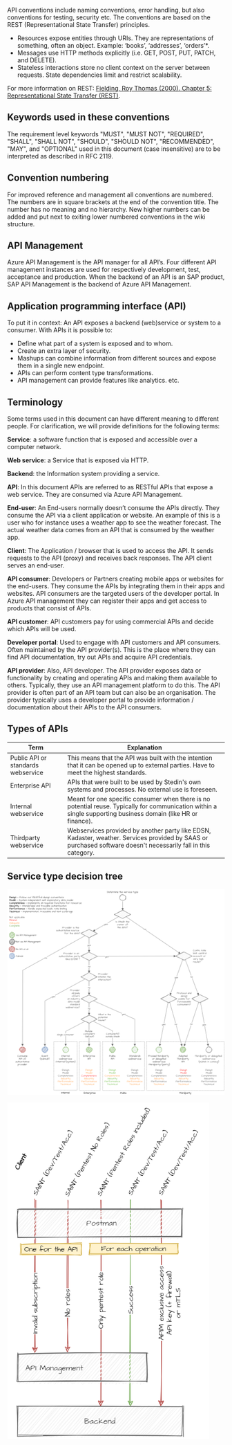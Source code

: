API conventions include naming conventions, error handling, but also conventions for testing, security etc. The conventions are based on the REST (Representational State Transfer) principles.

- Resources expose entities through URIs. They are representations of something, often an object. Example: ‘books’, ‘addresses’, ‘orders’*.
- Messages use HTTP methods explicitly (i.e. GET, POST, PUT, PATCH, and DELETE).
- Stateless interactions store no client context on the server between requests. State dependencies limit and restrict scalability.

For more information on REST: [Fielding, Roy Thomas (2000). Chapter 5: Representational State Transfer (REST)](https://www.ics.uci.edu/~fielding/pubs/dissertation/rest_arch_style.htm).

## Keywords used in these conventions

The requirement level keywords "MUST", "MUST NOT", "REQUIRED", "SHALL", "SHALL NOT", "SHOULD", "SHOULD NOT", "RECOMMENDED", "MAY", and "OPTIONAL" used in this document (case insensitive) are to be interpreted as described in RFC 2119.

## Convention numbering

For improved reference and management all conventions are numbered. The numbers are in square brackets at the end of the convention title. The number has no meaning and no hierarchy. New higher numbers can be added and put next to exiting lower numbered conventions in the wiki structure.

## API Management

Azure API Management is the API manager for all API’s. Four different API management instances are used for respectively development, test, acceptance and production.
When the backend of an API is an SAP product, SAP API Management is the backend of Azure API Management.

## Application programming interface (API)

To put it in context: An API exposes a backend (web)service or system to a consumer. With APIs it is possible to:

- Define what part of a system is exposed and to whom.
- Create an extra layer of security.
- Mashups can combine information from different sources and expose them in a single new endpoint.
- APIs can perform content type transformations.
- API management can provide features like analytics. etc.

## Terminology

Some terms used in this document can have different meaning to different people. For clarification, we will provide definitions for the following terms:

**Service**: a software function that is exposed and accessible over a computer network.

**Web service**: a Service that is exposed via HTTP.

**Backend**: the Information system providing a service.

**API**: In this document APIs are referred to as RESTful APIs that expose a web service. They are consumed via Azure API Management.

**End-user**: An End-users normally doesn’t consume the APIs directly. They consume the API via a client application or website. An example of this is a user who for instance uses a weather app to see the weather forecast. The actual weather data comes from an API that is consumed by the weather app.

**Client**: The Application / browser that is used to access the API. It sends requests to the API (proxy) and receives back responses. The API client serves an end-user.

**API consumer**: Developers or Partners creating mobile apps or websites for the end-users. They consume the APIs by integrating them in their apps and websites. API consumers are the targeted users of the developer portal. In Azure API management they can register their apps and get access to products that consist of APIs.

**API customer**: API customers pay for using commercial APIs and decide which APIs will be used.

**Developer portal**: Used to engage with API customers and API consumers. Often maintained by the API provider(s). This is the place where they can find API documentation, try out APIs and acquire API credentials.

**API provider**: Also, API developer. The API provider exposes data or functionality by creating and operating APIs and making them available to others. Typically, they use an API management platform to do this. The API provider is often part of an API team but can also be an organisation. The provider typically uses a developer portal to provide information / documentation about their APIs to the API consumers.

## Types of APIs

|Term|Explanation|
|---|---|
|Public API or standards webservice|This means that the API was built with the intention that it can be opened up to external parties. Have to meet the highest standards.|
|Enterprise API|APIs that were built to be used by Stedin's own systems and processes. No external use is foreseen.|
|Internal webservice|Meant for one specific consumer when there is no potential reuse. Typically for communication within a single supporting business domain (like HR or finance).|
|Thirdparty webservice|Webservices provided by another party like EDSN, Kadaster, weather. Services provided by SAAS or purchased software doesn't necessarily fall in this category.|

## Service type decision tree

![image.png](../.attachments/image-27059dc7-a9dc-4ef9-b605-3a12df6d9789.png)

![pentest.png](../.attachments/pentest.png)

